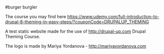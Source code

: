 #burger burgler

The course you may find here https://www.udemy.com/full-introduction-to-drupal-8-theming-in-easy-steps/?couponCode=DRUPALUP_THEMING

A test static website made for the use of http://drupal-up.com Drupal Theming Course.

The logo is made by Mariya Yordanova - http://mariyayordanova.com
